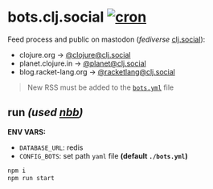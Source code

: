 # bots.clj.social [![cron](https://github.com/avelino/bots.clj.social/actions/workflows/cron.yml/badge.svg?branch=main)](https://github.com/avelino/bots.clj.social/actions/workflows/cron.yml)

Feed process and public on mastodon (_fediverse_ [clj.social](https://clj.social)):

- clojure.org -> <a rel="me" href="https://clj.social/@clojure">@clojure@clj.social</a>
- planet.clojure.in -> <a rel="me" href="https://clj.social/@planet">@planet@clj.social</a>
- blog.racket-lang.org -> <a rel="me" href="https://clj.social/@racketlang">@racketlang@clj.social</a>

> New RSS must be added to the [`bots.yml`](./bots.yml) file

## run *(used [nbb](https://github.com/babashka/nbb))*

**ENV VARS:**

- `DATABASE_URL`: redis
- `CONFIG_BOTS`: set path `yaml` file __(default `./bots.yml`)__

``` sh
npm i
npm run start
```
